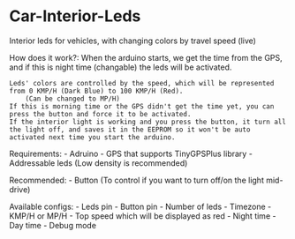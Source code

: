# Car-Interior-Leds
 Interior leds for vehicles, with changing colors by travel speed (live)
 
 How does it work?:
	When the arduino starts, we get the time from the GPS, and if this is night time (changable) the leds will be activated.
	
	Leds' colors are controlled by the speed, which will be represented from 0 KMP/H (Dark Blue) to 100 KMP/H (Red).
		(Can be changed to MP/H)
	If this is morning time or the GPS didn't get the time yet, you can press the button and force it to be activated.
	If the interior light is working and you press the button, it turn all the light off, and saves it in the EEPROM so it won't be auto activated next time you start the arduino.
 
 Requirements:
	- Adruino
	- GPS that supports TinyGPSPlus library
	- Addressable leds (Low density is recommended)

 Recommended:
	- Button (To control if you want to turn off/on the light mid-drive)
 
 Available configs:
	- Leds pin
	- Button pin
	- Number of leds
	- Timezone
	- KMP/H or MP/H
	- Top speed which will be displayed as red
	- Night time
	- Day time
	- Debug mode